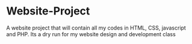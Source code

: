 # Website-Project
A website project that will contain all my codes in HTML, CSS, javascript and PHP. Its a dry run for my website design and development class
